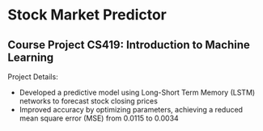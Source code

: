 # Stock Market Predictor
## Course Project CS419: Introduction to Machine Learning

Project Details:
 -  Developed a predictive model using Long-Short Term Memory (LSTM) networks to forecast stock closing prices
 -  Improved accuracy by optimizing parameters, achieving a reduced mean square error (MSE) from 0.0115 to 0.0034
